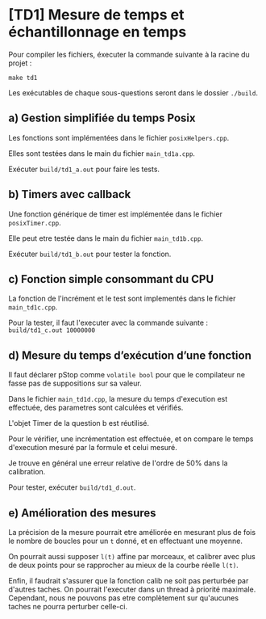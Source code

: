 # [TD1] Mesure de temps et échantillonnage en temps

Pour compiler les fichiers, éxecuter la commande suivante à la racine du projet :

`make td1`

Les exécutables de chaque sous-questions seront dans le dossier `./build`.

## a) Gestion simplifiée du temps Posix

Les fonctions sont implémentées dans le fichier `posixHelpers.cpp`.

Elles sont testées dans le main du fichier `main_td1a.cpp`.

Exécuter `build/td1_a.out` pour faire les tests.

## b) Timers avec callback

Une fonction générique de timer est implémentée dans le fichier `posixTimer.cpp`.

Elle peut etre testée dans le main du fichier `main_td1b.cpp`.

Exécuter `build/td1_b.out` pour tester la fonction.

## c) Fonction simple consommant du CPU

La fonction de l'incrément et le test sont implementés dans le fichier `main_td1c.cpp`.

Pour la tester, il faut l'executer avec la commande suivante : 
```build/td1_c.out 10000000```

## d) Mesure du temps d’exécution d’une fonction

Il faut déclarer pStop comme `volatile bool` pour que le compilateur ne fasse pas de suppositions sur sa valeur.

Dans le fichier `main_td1d.cpp`, la mesure du temps d'execution est effectuée, des parametres sont calculées et vérifiés.

L'objet Timer de la question b est réutilisé.

Pour le vérifier, une incrémentation est effectuée, et on compare le temps d'execution mesuré par la formule et celui mesuré.

Je trouve en général une erreur relative de l'ordre de 50% dans la calibration.

Pour tester, exécuter `build/td1_d.out`.

## e) Amélioration des mesures

La précision de la mesure pourrait etre améliorée en mesurant plus de fois le nombre de boucles pour un `t` donné, et en effectuant une moyenne.

On pourrait aussi supposer `l(t)` affine par morceaux, et calibrer avec plus de deux points pour se rapprocher au mieux de la courbe réelle `l(t)`.

Enfin, il faudrait s'assurer que la fonction calib ne soit pas perturbée par d'autres taches. On pourrait l'executer dans un thread à priorité maximale. Cependant, nous ne pouvons pas etre complètement sur qu'aucunes taches ne pourra perturber celle-ci.
